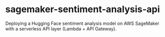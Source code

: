 # sagemaker-sentiment-analysis-api
Deploying a Hugging Face sentiment analysis model on AWS SageMaker with a serverless API layer (Lambda + API Gateway).
